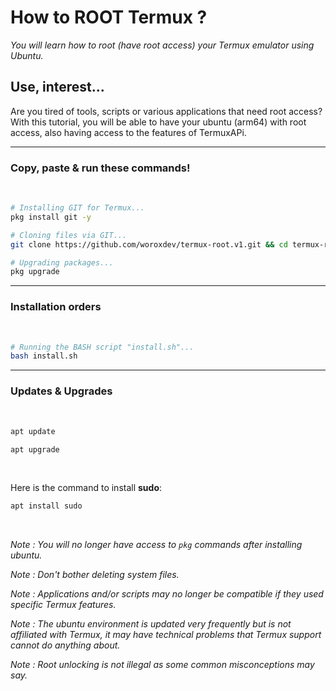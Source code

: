 # How to ROOT Termux ?

*You will learn how to root (have root access) your Termux emulator using Ubuntu.*

## Use, interest...
Are you tired of tools, scripts or various applications that need root access? With this tutorial, you will be able to have your ubuntu (arm64) with root access, also having access to the features of TermuxAPi.

---

### Copy, paste & run these commands!

<br>

```bash
# Installing GIT for Termux...
pkg install git -y
```

```bash
# Cloning files via GIT...
git clone https://github.com/woroxdev/termux-root.v1.git && cd termux-root && chmod +x *
```

```bash
# Upgrading packages...
pkg upgrade
```

---

### Installation orders

<br>

```bash
# Running the BASH script "install.sh"...
bash install.sh
```

---

### Updates & Upgrades

<br>

```bash
apt update
```

```bash
apt upgrade
```

<br>

Here is the command to install **sudo**:

```bash
apt install sudo
```
<br>

*Note : You will no longer have access to `pkg` commands after installing ubuntu.*

*Note : Don't bother deleting system files.*

*Note : Applications and/or scripts may no longer be compatible if they used specific Termux features.*

*Note : The ubuntu environment is updated very frequently but is not affiliated with Termux, it may have technical problems that Termux support cannot do anything about.*

*Note : Root unlocking is not illegal as some common misconceptions may say.*

